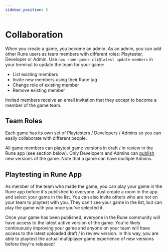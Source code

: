 ```yaml
---
sidebar_position: 5
---
```


# Collaboration

When you create a game, you become an admin. As an admin, you can add other Rune users as team members with different roles: Playtester, Developer or Admin. Use `npx rune-games-cli@latest update-members` in your terminal to update the team for your game:

- List existing members
- Invite new members using their Rune tag
- Change role of existing member
- Remove existing member

Invited members receive an email invitation that they accept to become a member of the game team.

## Team Roles

Each game has its own set of Playtesters / Developers / Admins so you can easily collaborate with different people.

All game members can playtest game versions in draft / in review in the Rune app (see section below). Only Developers and Admins can [publish](/docs/publishing/publishing-your-game) new versions of the game. Note that a game can have multiple Admins.

## Playtesting in Rune App

As member of the team who made the game, you can play your game in the Rune app before it's published to everyone. Just create a room in the app and select your game in the list. You can also invite others who are not on your team to playtest with you. They can't see your game in the list, but can play the game with you once you've selected it.

Once your game has been published, everyone in the Rune community will have access to the latest active version of the game. You're likely continuously improving your game and anyone on your team will have access to the latest uploaded draft / in review version. In this way, you are able to playtest the actual multiplayer game experience of new versions before they're released!

